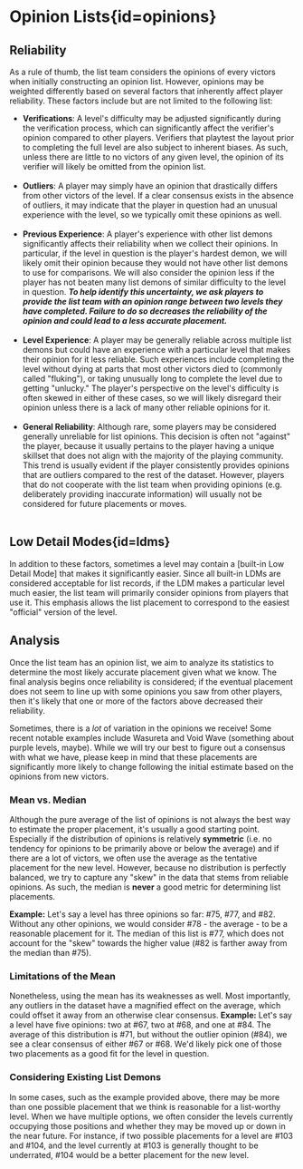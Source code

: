 <div class='panel fade js-scroll-anim' data-anim='fade'>

# Opinion Lists{id=opinions}

## Reliability

As a rule of thumb, the list team considers the opinions of every victors when initially constructing an opinion list. However, opinions may be weighted differently based on several factors that inherently affect player reliability. These factors include but are not limited to the following list:

- __**Verifications**__: A level's difficulty may be adjusted significantly during the verification process, which can significantly affect the verifier's opinion compared to other players. Verifiers that playtest the layout prior to completing the full level are also subject to inherent biases. As such, unless there are little to no victors of any given level, the opinion of its verifier will likely be omitted from the opinion list.<br><br>
- __**Outliers**__: A player may simply have an opinion that drastically differs from other victors of the level. If a clear consensus exists in the absence of outliers, it may indicate that the player in question had an unusual experience with the level, so we typically omit these opinions as well.<br><br>
- __**Previous Experience**__: A player's experience with other list demons significantly affects their reliability when we collect their opinions. In particular, if the level in question is the player's hardest demon, we will likely omit their opinion because they would not have other list demons to use for comparisons. We will also consider the opinion less if the player has not beaten many list demons of similar difficulty to the level in question. ***To help identify this uncertainty, we ask players to provide the list team with an opinion range between two levels they have completed. Failure to do so decreases the reliability of the opinion and could lead to a less accurate placement.***<br><br>
- __**Level Experience**__: A player may be generally reliable across multiple list demons but could have an experience with a particular level that makes their opinion for it less reliable. Such experiences include completing the level without dying at parts that most other victors died to (commonly called "fluking"), or taking unusually long to complete the level due to getting "unlucky." The player's perspective on the level's difficulty is often skewed in either of these cases, so we will likely disregard their opinion unless there is a lack of many other reliable opinions for it. <br><br>
- __**General Reliability**__: Although rare, some players may be considered generally unreliable for list opinions. This decision is often not "against" the player, because it usually pertains to the player having a unique skillset that does not align with the majority of the playing community. This trend is usually evident if the player consistently provides opinions that are outliers compared to the rest of the dataset. However, players that do not cooperate with the list team when providing opinions (e.g. deliberately providing inaccurate information) will usually not be considered for future placements or moves. <br><br>

## Low Detail Modes{id=ldms}

In addition to these factors, sometimes a level may contain a [built-in Low Detail Mode] that makes it significantly easier. Since all built-in LDMs are considered acceptable for list records, if the LDM makes a particular level much easier, the list team will primarily consider opinions from players that use it. This emphasis allows the list placement to correspond to the easiest "official" version of the level. 

## Analysis

Once the list team has an opinion list, we aim to analyze its statistics to determine the most likely accurate placement given what we know. The final analysis begins once reliability is considered; if the eventual placement does not seem to line up with some opinions you saw from other players, then it's likely that one or more of the factors above decreased their reliability. 

Sometimes, there is a *lot* of variation in the opinions we receive! Some recent notable examples include Wasureta and Void Wave (something about purple levels, maybe). While we will try our best to figure out a consensus with what we have, please keep in mind that these placements are significantly more likely to change following the initial estimate based on the opinions from new victors.

### Mean vs. Median

Although the pure average of the list of opinions is not always the best way to estimate the proper placement, it's usually a good starting point. Especially if the distribution of opinions is relatively __symmetric__ (i.e. no tendency for opinions to be primarily above or below the average) and if there are a lot of victors, we often use the average as the tentative placement for the new level. However, because no distribution is perfectly balanced, we try to capture any "skew" in the data that stems from reliable opinions. As such, the median is **never** a good metric for determining list placements.

__Example:__ Let's say a level has three opinions so far: #75, #77, and #82. Without any other opinions, we would consider #78 - the average - to be a reasonable placement for it. The median of this list is #77, which does not account for the "skew" towards the higher value (#82 is farther away from the median than #75).

### Limitations of the Mean

Nonetheless, using the mean has its weaknesses as well.  Most importantly, any outliers in the dataset have a magnified effect on the average, which could offset it away from an otherwise clear consensus. 
__Example:__ Let's say a level have five opinions: two at #67, two at #68, and one at #84. The average of this distribution is #71, but without the outlier opinion (#84), we see a clear consensus of either #67 or #68. We'd likely pick one of those two placements as a good fit for the level in question. 

### Considering Existing List Demons

In some cases, such as the example provided above, there may be more than one possible placement that we think is reasonable for a list-worthy level. When we have multiple options, we often consider the levels currently occupying those positions and whether they may be moved up or down in the near future. For instance, if two possible placements for a level are #103 and #104, and the level currently at #103 is generally thought to be underrated, #104 would be a better placement for the new level.


</div>
